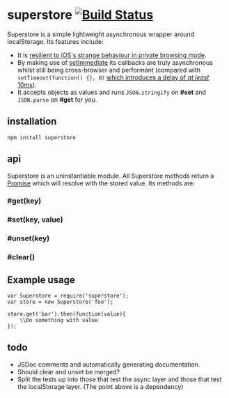 # superstore [![Build Status](https://travis-ci.org/matthew-andrews/superstore.png?branch=master)](https://travis-ci.org/matthew-andrews/superstore)

Superstore is a simple lightweight asynchronous wrapper around localStorage.  Its features include:

- It is [resilient to iOS's strange behaviour in private browsing mode](http://stackoverflow.com/questions/14555347/html5-localstorage-doesnt-works-in-ios-safari-private-browsing).
- By making use of [setImmediate](https://github.com/NobleJS/setImmediate) its callbacks are truly asynchronous whilst still being cross-browser and performant (compared with `setTimeout(function() {}, 0)` [which introduces a delay of *at least* 10ms](https://developer.mozilla.org/en-US/docs/Web/API/window.setTimeout#Minimum.2F_maximum_delay_and_timeout_nesting)).
- It accepts objects as values and runs `JSON.stringify` on **#set** and `JSON.parse` on **#get** for you.

## installation

```
npm install superstore
```

## api

Superstore is an uninstantiable module.  All Superstore methods return a [Promise](https://developer.mozilla.org/en-US/docs/Web/JavaScript/Reference/Global_Objects/Promise) which will resolve with the stored value. Its methods are:

### #get(key)

### #set(key, value)

### #unset(key)

### #clear()

## Example usage

```
var Superstore = require('superstore');
var store = new Superstore('foo');

store.get('bar').then(function(value){
	\\Do something with value
});
```

## todo

- JSDoc comments and automatically generating documentation.
- Should clear and unset be merged?  
- Split the tests up into those that test the async layer and those that test the localStorage layer.  (The point above is a dependency)
